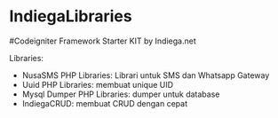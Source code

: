 # IndiegaLibraries
#Codeigniter Framework Starter KIT by Indiega.net

Libraries:
- NusaSMS PHP Libraries: Librari untuk SMS dan Whatsapp Gateway
- Uuid PHP Libraries: membuat unique UID
- Mysql Dumper PHP Libraries: dumper untuk database
- IndiegaCRUD: membuat CRUD dengan cepat
